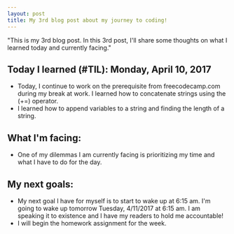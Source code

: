 ```yaml
---
layout: post
title: My 3rd blog post about my journey to coding!
---
```


"This is my 3rd blog post. In this 3rd post, I'll share some thoughts on what I learned today and currently facing."

## Today I learned (#TIL): Monday, April 10, 2017
- Today, I continue to work on the prerequisite from freecodecamp.com during my break at work. I learned how to concatenate strings using the (+=) operator.   
- I learned how to append variables to a string and finding the length
of a string.

##  What I'm facing:
- One of my dilemmas I am currently facing is prioritizing my time and what
I have to do for the day.

## My next goals:
- My next goal I have for myself is to start to wake up at 6:15 am.
I'm going to wake up tomorrow Tuesday, 4/11/2017 at 6:15 am. I am speaking it
to existence and I have my readers to hold me accountable!
- I will begin the homework assignment for the week.
